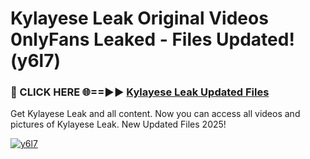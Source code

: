 # Kylayese Leak Original Videos 0nlyFans Leaked - Files Updated! (y6l7)

<h3>🔴 CLICK HERE 🌐==►► <a href="https://tinyurl.com/2m67pmp6" rel="nofollow">Kylayese Leak Updated Files</a></h3>

Get Kylayese Leak and all content. Now you can access all videos and pictures of Kylayese Leak. New Updated Files 2025!

[![y6l7](https://i.imgur.com/H4QAA4z.gif)](https://tinyurl.com/2m67pmp6)